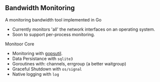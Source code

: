 ## Bandwidth Monitoring

A monitoring bandwidth tool implemented in Go

- Currently monitors 'all' the network interfaces on an operating system.
- Soon to support per-process monitoring.

Monitoor Core

- Monitoring with [gopsutil](https://github.com/shirou/gopsutil).
- Data Persistance with `sqlite3`
- Goroutines with: channels, errgroup (a better waitgroup)
- Graceful Shutdown with `os/signal`
- Native logging with `log`
